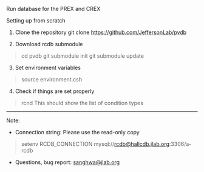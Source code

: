 Run database for the PREX and CREX

Setting up from scratch
1) Clone the repository
git clone https://github.com/JeffersonLab/pvdb

2) Download rcdb submodule
> cd pvdb
> git submodule init
> git submodule update

3) Set environment variables
> source environment.csh

4) Check if things are set properly
> rcnd
This should show the list of condition types

-----------------------------------------------

Note:

* Connection string:
Please use the read-only copy
> setenv RCDB_CONNECTION mysql://rcdb@hallcdb.jlab.org:3306/a-rcdb

* Questions, bug report: sanghwa@jlab.org
